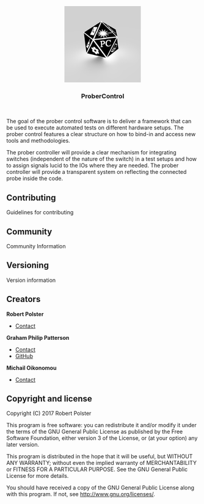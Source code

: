 <p align="center">
  <a href="https://probercontrol.github.io/ProberControl/">
    <img src="./ProberControl/docs/sphinx-docs/_static/logo.png" width=200 height=200>
  </a>

  <h3 align="center">ProberControl</h3>
</p>

<br>

The goal of the prober control software is to deliver a framework that can be used to execute automated tests on different hardware setups. The prober control features a clear structure on how to bind-in and access new tools and methodologies.

The prober controller will provide a clear mechanism for integrating switches (independent of the nature of the switch) in a test setups and how to assign signals lucid to the IOs where they are needed. The prober controller will provide a transparent system on reflecting the connected probe inside the code.


## Contributing

Guidelines for contributing

## Community

Community Information

## Versioning
Version information

## Creators

**Robert Polster**
- [Contact](mailto:rpp2130@columbia.edu)

**Graham Philip Patterson**
- [Contact](mailto:gpp2109@columbia.edu)
- [GitHub](https://github.com/pattersongp)

**Michail Oikonomou**
- [Contact](mailto:mo2617@columbia.edu)


## Copyright and license


Copyright (C) 2017  Robert Polster

This program is free software: you can redistribute it and/or modify
it under the terms of the GNU General Public License as published by
the Free Software Foundation, either version 3 of the License, or
(at your option) any later version.

This program is distributed in the hope that it will be useful,
but WITHOUT ANY WARRANTY; without even the implied warranty of
MERCHANTABILITY or FITNESS FOR A PARTICULAR PURPOSE.  See the
GNU General Public License for more details.

You should have received a copy of the GNU General Public License
along with this program.  If not, see <http://www.gnu.org/licenses/>.

